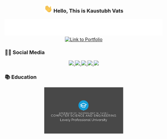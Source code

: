 <h3 align="center"><img src="imgs/wave.gif" height="25"> Hello, This is Kaustubh Vats </h3>
<div align="center">
<img src="imgs/myDescription.svg" alt="description animated text"/>
</div>
<div align="center">
  <a target="_blank" href="https://kaustubhvats-portfolio.netlify.app" align="center"><img src="https://img.shields.io/static/v1?label=Link To&message=My%20Portfolio%20Website&color=007aff&style=for-the-badge" alt="Link to Portfolio"></a>
</div>

### 🤝🏻 Social Media

<p align="center">
  <a href="https://www.linkedin.com/in/kaustubh-vats/" alt="Lets chat and build something">
    <img src="https://img.shields.io/static/v1?style=flat-square&logo=linkedin&label=Profile&message=LinkedIn&color=0e76a8"/>
  </a>
  <a href="https://www.hackerrank.com/kaustubhvats08">
    <img src="https://img.shields.io/static/v1?style=flat-square&logo=Hackerrank&label=Profile&message=HackerRank&color=21A952">
  </a>
  <a href="https://leetcode.com/kaustubhvats28/">
    <img src="https://img.shields.io/static/v1?style=flat-square&logo=leetcode&label=Profile&message=LeetCode&color=EB971A">
  </a>
  <a href="https://auth.geeksforgeeks.org/user/kaustubhvats08/practice/">
    <img src="https://img.shields.io/static/v1?style=flat-square&logo=geeksforgeeks&label=Profile&message=GeeksForGeeks&color=2F8743">
  </a>
  <a href="mailto:kaustubhvats08@gmail.com">
    <img src="https://img.shields.io/static/v1?style=flat-square&logo=gmail&label=Mail&message=kaustubhvats08@gmail.com&color=D44638">
  </a>
</p>

### 📚 Education
<div align="center">
<img src="imgs/educard.png" alt="B.Tech at Lovely Professional University" width="50%">
</div>